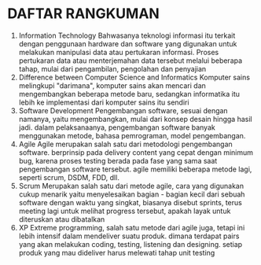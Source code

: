 # DAFTAR RANGKUMAN

1. Information Technology
   Bahwasanya teknologi informasi itu terkait dengan penggunaan hardware dan software yang digunakan untuk melakukan manipulasi data atau pertukaran informasi. Proses pertukaran data atau menterjemahan data tersebut melalui beberapa tahap, mulai dari pengambilan, pengolahan dan penyajian
2. Difference between Computer Science and Informatics
   Komputer sains melingkupi "darimana", komputer sains akan mencari dan mengembangkan beberapa metode baru, sedangkan informatika itu lebih ke implementasi dari komputer sains itu sendiri
3. Software Development
   Pengembangan software, sesuai dengan namanya, yaitu mengembangkan, mulai dari konsep desain hingga hasil jadi. dalam pelaksanaanya, pengembangan software banyak menggunakan metode, bahasa pemrograman, model pengembangan.
4. Agile
   Agile merupakan salah satu dari metodologi pengembangan software. berprinsip pada delivery content yang cepat dengan minimum bug, karena proses testing berada pada fase yang sama saat pengembangan software tersebut. agile memiliki beberapa metode lagi, seperti scrum, DSDM, FDD, dll.
5. Scrum
   Merupakan salah satu dari metode agile, cara yang digunakan cukup menarik yaitu menyelesaikan bagian - bagian kecil dari sebuah software dengan waktu yang singkat, biasanya disebut sprints, terus meeting lagi untuk melihat progress tersebut, apakah layak untuk diteruskan atau dibatalkan
6. XP
   Extreme programming, salah satu metode dari agile juga, tetapi ini lebih intensif dalam mendeliver suatu produk. dimana terdapat pairs yang akan melakukan coding, testing, listening dan designing. setiap produk yang mau dideliver harus melewati tahap unit testing
